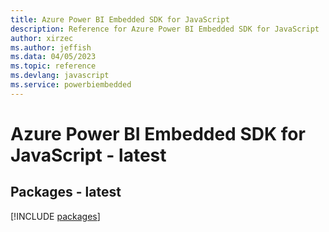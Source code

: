 ```yaml
---
title: Azure Power BI Embedded SDK for JavaScript
description: Reference for Azure Power BI Embedded SDK for JavaScript
author: xirzec
ms.author: jeffish
ms.data: 04/05/2023
ms.topic: reference
ms.devlang: javascript
ms.service: powerbiembedded
---
```

# Azure Power BI Embedded SDK for JavaScript - latest
## Packages - latest
[!INCLUDE [packages](power-bi-embedded-index.md)]